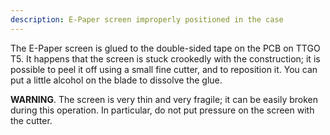 ```yaml
---
description: E-Paper screen improperly positioned in the case
---
```


The E-Paper screen is glued to the double-sided tape on the PCB on TTGO T5.
It happens that the screen is stuck crookedly with the construction; it is possible to peel it off using a small fine cutter, and to reposition it. You can put a little alcohol on the blade to dissolve the glue.

**WARNING**. The screen is very thin and very fragile; it can be easily broken during this operation. In particular, do not put pressure on the screen with the cutter.